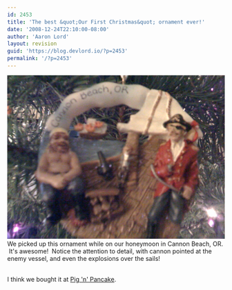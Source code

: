 ```yaml
---
id: 2453
title: 'The best &quot;Our First Christmas&quot; ornament ever!'
date: '2008-12-24T22:10:00-08:00'
author: 'Aaron Lord'
layout: revision
guid: 'https://blog.devlord.io/?p=2453'
permalink: '/?p=2453'
---
```


<a href="/assets/img/2011/10/photo2.jpg"><img src="/assets/img/2011/10/photo2.jpg?w=300" border="0" alt="" /></a><br />We picked up this ornament while on our honeymoon in Cannon Beach, OR.  It's awesome!  Notice the attention to detail, with cannon pointed at the enemy vessel, and even the explosions over the sails!<div><br /></div><div>I think we bought it at <a href="http://www.pignpancake.com/">Pig 'n' Pancake</a>.</div><div><br /></div>